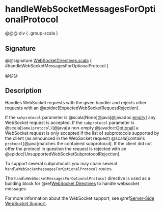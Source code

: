 # handleWebSocketMessagesForOptionalProtocol

@@@ div { .group-scala }

## Signature

@@signature [WebSocketDirectives.scala]($akka-http$/akka-http/src/main/scala/akka/http/scaladsl/server/directives/WebSocketDirectives.scala) { #handleWebSocketMessagesForOptionalProtocol }

@@@

## Description

Handles WebSocket requests with the given handler and rejects other requests with an
@apidoc[ExpectedWebSocketRequestRejection].

If the `subprotocol` parameter is @scala[None]@java[@javadoc:[empty](java.util.optional#empty--)] any WebSocket request is accepted. If the `subprotocol` parameter is
@scala[`Some(protocol)`]@java[a non-empty @javadoc:[Optional](java.util.Optional)] a WebSocket request is only accepted if the list of subprotocols supported by the client (as
announced in the WebSocket request) @scala[contains `protocol`]@java[matches the contained subprotocol]. If the client did not offer the protocol in question
the request is rejected with an @apidoc[UnsupportedWebSocketSubprotocolRejection].

To support several subprotocols you may chain several `handleWebSocketMessagesForOptionalProtocol` routes.

The `handleWebSocketMessagesForOptionalProtocol` directive is used as a building block for @ref[WebSocket Directives](index.md) to handle websocket messages.

For more information about the WebSocket support, see @ref[Server-Side WebSocket Support](../../../server-side/websocket-support.md).
